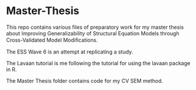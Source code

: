 # Master-Thesis

This repo contains various files of preparatory work for my master thesis about Improving Generalizability of Structural Equation Models through Cross-Validated Model Modiﬁcations.

The ESS Wave 6 is an attempt at replicating a study.

The Lavaan tutorial is me following the tutorial for using the lavaan package in R.

The Master Thesis folder contains code for my CV SEM method.
